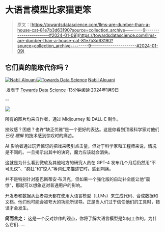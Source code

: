 # 大语言模型比家猫更笨

> 原文：[https://towardsdatascience.com/llms-are-dumber-than-a-house-cat-81e7b3d63190?source=collection_archive---------9-----------------------#2024-01-09](https://towardsdatascience.com/llms-are-dumber-than-a-house-cat-81e7b3d63190?source=collection_archive---------9-----------------------#2024-01-09)

## 它们真的能取代你吗？

[](https://nabil-alouani.medium.com/?source=post_page---byline--81e7b3d63190--------------------------------)[![Nabil Alouani](../Images/8ceea018e9b15413d318bfb710bb0011.png)](https://nabil-alouani.medium.com/?source=post_page---byline--81e7b3d63190--------------------------------)[](https://towardsdatascience.com/?source=post_page---byline--81e7b3d63190--------------------------------)[![Towards Data Science](../Images/a6ff2676ffcc0c7aad8aaf1d79379785.png)](https://towardsdatascience.com/?source=post_page---byline--81e7b3d63190--------------------------------) [Nabil Alouani](https://nabil-alouani.medium.com/?source=post_page---byline--81e7b3d63190--------------------------------)

·发表于 [Towards Data Science](https://towardsdatascience.com/?source=post_page---byline--81e7b3d63190--------------------------------) ·13分钟阅读·2024年1月9日

--

![](../Images/10dfc4f3f26f8b39e708fc77e10b688f.png)

所有的图片均来自作者，通过 Midjourney 和 DALL-E 制作。

挫败感？困惑？也许“缺乏优雅”是一个更好的表达。这是你看到顶级科学家对他们*已经* *理解* 的技术感到惊叹时的痛苦。

AI 影响者通过玩弄惊讶的把戏来吸引点击量，但对于科学家和工程师来说，情况是不同的。一旦揭示出其中的诀窍，魔力应该就会消失。

这就是为什么看到微软及其他地方的研究人员在 GPT-4 发布几个月后仍然用“不可思议”、“疯狂”和“惊人”等词汇来描述它时，感到刺痛。

并不是特别针对塞巴斯蒂安·布贝克，但如果一个强化版的自动补全能让他“震惊”，那就可以想象这对普通用户的影响。

开发者和数据从业者每天都在使用大语言模型（LLMs）来生成代码、合成数据和文档。他们也可能会被夸大的功能所误导。正是当人们过于信任他们的工具时，错误才会发生。

**简而言之：** 这是一个反对炒作的观点，你将了解大语言模型是如何工作的，为什么它们……
